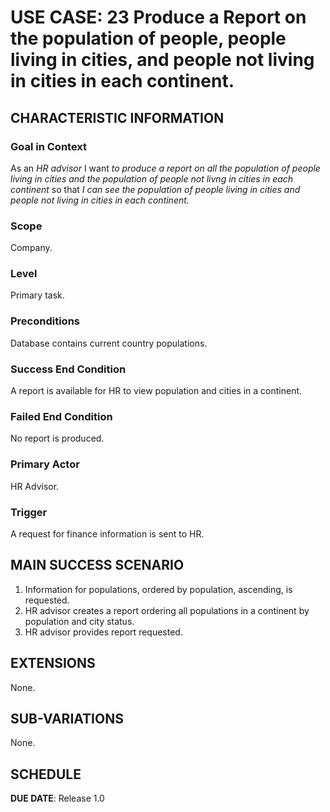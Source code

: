 # USE CASE: 23 Produce a Report on the population of people, people living in cities, and people not living in cities in each continent.

## CHARACTERISTIC INFORMATION

### Goal in Context

As an *HR advisor* I want *to produce a report on all the population of people living in cities and the population of people not livng in cities in each continent* so that *I can see the population of people living in cities and people not living in cities in each continent.*

### Scope

Company.

### Level

Primary task.

### Preconditions

Database contains current country populations.

### Success End Condition

A report is available for HR to view population and cities in a continent.

### Failed End Condition

No report is produced.

### Primary Actor

HR Advisor.

### Trigger

A request for finance information is sent to HR.

## MAIN SUCCESS SCENARIO

1. Information for populations, ordered by population, ascending, is requested.
2. HR advisor creates a report ordering all populations in a continent by population and city status.
3. HR advisor provides report requested.

## EXTENSIONS

None.

## SUB-VARIATIONS

None.

## SCHEDULE

**DUE DATE**: Release 1.0